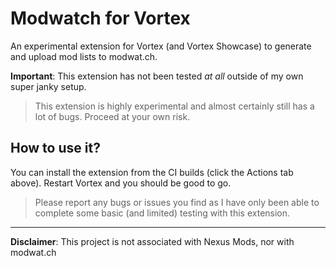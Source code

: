 # Modwatch for Vortex

An experimental extension for Vortex (and Vortex Showcase) to generate and upload mod lists to modwat.ch.

**Important**: This extension has not been tested *at all* outside of my own super janky setup.

> This extension is highly experimental and almost certainly still has a lot of bugs. Proceed at your own risk.

## How to use it?

You can install the extension from the CI builds (click the Actions tab above). Restart Vortex and you should be good to go.

> Please report any bugs or issues you find as I have only been able to complete some basic (and limited) testing with this extension.

---

**Disclaimer**: This project is not associated with Nexus Mods, nor with modwat.ch